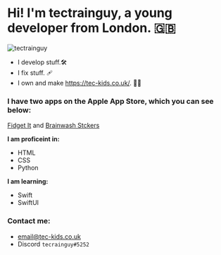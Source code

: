 # Hi! I'm tectrainguy, a young developer from London. :uk:
![tectrainguy](https://en.gravatar.com/userimage/177662690/cb927268156b060539df8dffa63b9212.jpg)

- I develop stuff.🛠️ 
- I fix stuff. 🩹 
- I own and make https://tec-kids.co.uk/. ✍🏼


### I have two apps on the Apple App Store, which you can see below:

[Fidget It](https://apps.apple.com/gb/app/fidget-it/id1585662299) and [Brainwash Stckers](https://apps.apple.com/gb/app/brainwash-stickers/id1586463943?app=messages)

**I am proficeint in:**

- HTML
- CSS
- Python

**I am learning:**

- Swift
- SwiftUI

### Contact me:
- email@tec-kids.co.uk
- Discord `tecrainguy#5252`

